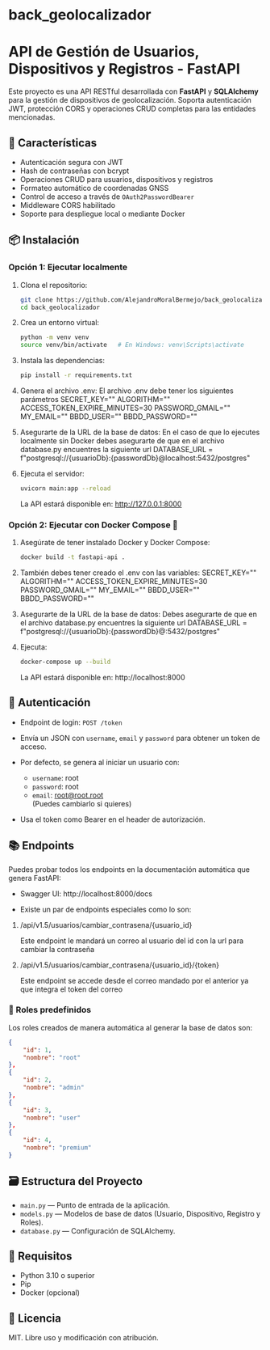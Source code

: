 # back_geolocalizador

# API de Gestión de Usuarios, Dispositivos y Registros - FastAPI

Este proyecto es una API RESTful desarrollada con **FastAPI** y **SQLAlchemy** para la gestión de dispositivos de geolocalización. Soporta autenticación JWT, protección CORS y operaciones CRUD completas para las entidades mencionadas.

## 🚀 Características

- Autenticación segura con JWT  
- Hash de contraseñas con bcrypt  
- Operaciones CRUD para usuarios, dispositivos y registros  
- Formateo automático de coordenadas GNSS  
- Control de acceso a través de `OAuth2PasswordBearer`  
- Middleware CORS habilitado  
- Soporte para despliegue local o mediante Docker  

## 📦 Instalación

### Opción 1: Ejecutar localmente

1. Clona el repositorio:
   ```bash
   git clone https://github.com/AlejandroMoralBermejo/back_geolocalizador.git
   cd back_geolocalizador
   ```

2. Crea un entorno virtual:
   ```bash
   python -m venv venv
   source venv/bin/activate   # En Windows: venv\Scripts\activate
   ```

3. Instala las dependencias:
   ```bash
   pip install -r requirements.txt
   ```

4. Genera el archivo .env:
   El archivo .env debe tener los siguientes parámetros
   SECRET_KEY=""
   ALGORITHM=""
   ACCESS_TOKEN_EXPIRE_MINUTES=30
   PASSWORD_GMAIL=""
   MY_EMAIL=""
   BBDD_USER=""
   BBDD_PASSWORD=""

5. Asegurarte de la URL de la base de datos:
   En el caso de que lo ejecutes localmente sin Docker debes asegurarte de que 
   en el archivo database.py encuentres la siguiente url
   DATABASE_URL = f"postgresql://{usuarioDb}:{passwordDb}@localhost:5432/postgres"   

6. Ejecuta el servidor:
   ```bash
   uvicorn main:app --reload
   ```

   La API estará disponible en: http://127.0.0.1:8000

### Opción 2: Ejecutar con Docker Compose 🐳

1. Asegúrate de tener instalado Docker y Docker Compose:
   ```bash
   docker build -t fastapi-api .
   ```

2. También debes tener creado el .env con las variables:
   SECRET_KEY=""
   ALGORITHM=""
   ACCESS_TOKEN_EXPIRE_MINUTES=30
   PASSWORD_GMAIL=""
   MY_EMAIL=""
   BBDD_USER=""
   BBDD_PASSWORD=""

3. Asegurarte de la URL de la base de datos:
   Debes asegurarte de que en el archivo database.py encuentres la siguiente url
   DATABASE_URL = f"postgresql://{usuarioDb}:{passwordDb}@:5432/postgres"

4. Ejecuta:
   ```bash
   docker-compose up --build
   ```

   La API estará disponible en: http://localhost:8000

## 🔐 Autenticación

- Endpoint de login: `POST /token`
- Envía un JSON con `username`, `email` y `password` para obtener un token de acceso.  
- Por defecto, se genera al iniciar un usuario con:
  - `username`: root  
  - `password`: root  
  - `email`: root@root.root  
  (Puedes cambiarlo si quieres)

- Usa el token como Bearer en el header de autorización.

## 📚 Endpoints

Puedes probar todos los endpoints en la documentación automática que genera FastAPI:

- Swagger UI: http://localhost:8000/docs

- Existe un par de endpoints especiales como lo son:

1. /api/v1.5/usuarios/cambiar_contrasena/{usuario_id}

   Este endpoint le mandará un correo al usuario del id con la url para cambiar la contraseña

2. /api/v1.5/usuarios/cambiar_contrasena/{usuario_id}/{token}

   Este endpoint se accede desde el correo mandado por el anterior ya que integra el token del correo

### 📌 Roles predefinidos

Los roles creados de manera automática al generar la base de datos son:

```json
{
    "id": 1,
    "nombre": "root"
},
{
    "id": 2,
    "nombre": "admin"
},
{
    "id": 3,
    "nombre": "user"
},
{
    "id": 4,
    "nombre": "premium"
}
```

## 🗃️ Estructura del Proyecto

- `main.py` — Punto de entrada de la aplicación.  
- `models.py` — Modelos de base de datos (Usuario, Dispositivo, Registro y Roles).  
- `database.py` — Configuración de SQLAlchemy.  

## 🧪 Requisitos

- Python 3.10 o superior  
- Pip  
- Docker (opcional)  

## 📝 Licencia

MIT. Libre uso y modificación con atribución.